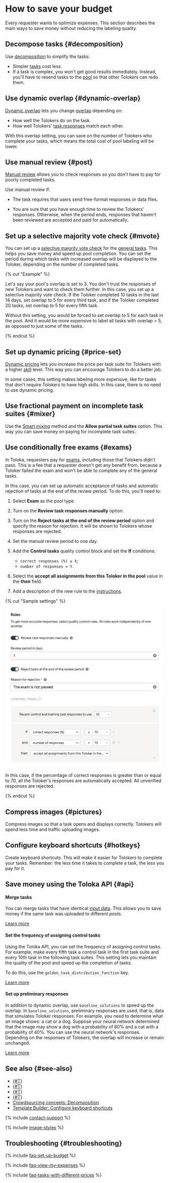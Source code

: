 # How to save your budget

Every requester wants to optimize expenses. This section describes the main ways to save money without reducing the labeling quality.

## Decompose tasks {#decomposition}

Use [decomposition](solution-architecture.md) to simplify the tasks:

- Simpler [tasks](../../glossary.md#task) cost less.
- If a task is complex, you won't get good results immediately. Instead, you'll have to resend tasks to the [pool](../../glossary.md#pool) so that other Tolokers can redo them.

## Use dynamic overlap {#dynamic-overlap}

[Dynamic overlap](dynamic-overlap.md) lets you change [overlap](../../glossary.md#overlap) depending on:

- How well the Tolokers do on the task.
- How well Tolokers' [task responses](../../glossary.md#task-response) match each other.

With this overlap setting, you can save on the number of Tolokers who complete your tasks, which means the total cost of pool labeling will be lower.

## Use manual review {#post}

[Manual review](offline-accept.md) allows you to check responses so you don't have to pay for poorly completed tasks.

Use manual review if:

- The task requires that users send free-format responses or data files.

- You are sure that you have enough time to review the Tolokers' responses. Otherwise, when the period ends, responses that haven't been reviewed are accepted and paid for automatically.

## Set up a selective majority vote check {#mvote}

You can set up a [selective majority vote check](selective-mvote.md) for the [general tasks](../../glossary.md#general-task). This helps you save money and speed up pool completion. You can set the period during which tasks with increased overlap will be displayed to the Toloker, depending on the number of completed tasks.

{% cut "Example" %}

Let's say your pool's overlap is set to 3. You don't trust the responses of new Tolokers and want to check them further. In this case, you set up a selective majority vote check. If the Toloker completed 10 tasks in the last 14 days, set overlap to 5 for every third task, and if the Toloker completed 20 tasks, set overlap to 5 for every fifth task.

Without this setting, you would be forced to set overlap to 5 for each task in the pool. And it would be more expensive to label all tasks with overlap = 5, as opposed to just some of the tasks.

{% endcut %}

## Set up dynamic pricing {#price-set}

[Dynamic pricing](dynamic-pricing.md#section_ucl_3hl_vlb) lets you increase the price per task suite for Tolokers with a higher [skill](../../glossary.md#skill) level. This way you can encourage Tolokers to do a better job.

In some cases, this setting makes labeling more expensive, like for tasks that don't require Tolokers to have high skills. In this case, there is no need to use dynamic pricing.

## Use fractional payment on incomplete task suites {#mixer}

Use the [Smart mixing](distribute-tasks-by-pages.md#smart-mixing) method and the **Allow partial task suites** option. This way you can save money on paying for incomplete task suites.

## Use conditionally free exams {#exams}

In Toloka, requesters pay for [exams](../../glossary.md#exam), including those that Tolokers didn't pass. This is a fee that a requester doesn't get any benefit from, because a Toloker failed the exam and won't be able to complete any of the general tasks.

In this case, you can set up automatic acceptance of tasks and automatic rejection of tasks at the end of the review period. To do this, you'll need to:

1. Select **Exam** as the pool type.

1. Turn on the **Review task responses manually** option.

1. Turn on the **Reject tasks at the end of the review period** option and specify the reason for rejection. It will be shown to Tolokers whose responses are rejected.

1. Set the manual review period to one day.

1. Add the **Control tasks** quality control block and set the **If** conditions:

    - `correct responses (%) ≥ X`;
    - `number of responses = Y`.

1. Select the **accept all assignments from this Toloker in the pool** value in the **then** field.

1. Add a description of the new rule to the [instructions](../../glossary.md#instructions).

{% cut "Sample settings" %}

![](../_images/tips-recommendations/free-exam.png)

In this case, if the percentage of correct responses is greater than or equal to 70, all the Toloker's responses are automatically accepted. All unverified responses are rejected.

{% endcut %}

## Compress images {#pictures}

Compress images so that a task opens and displays correctly. Tolokers will spend less time and traffic uploading images.

## Configure keyboard shortcuts {#hotkeys}

Create keyboard shortcuts. This will make it easier for Tolokers to complete your tasks. Remember: the less time it takes to complete a task, the less you pay for it.

## Save money using the Toloka API {#api}

#### Merge tasks

You can merge tasks that have identical [input data](incoming.md). This allows you to save money if the same task was uploaded to different pools.

[Learn more](../../api/concepts/tasks.md)

#### Set the frequency of assigning control tasks

Using the Toloka API, you can set the frequency of assigning control tasks. For example, make every fifth task a control task in the first task suite and every 10th task in the following task suites. This setting lets you maintain the quality of the pool and speed up the completion of tasks.

To do this, use the `golden_task_distribution_function` key.

[Learn more](https://toloka.ai/docs/api/api-reference/#post-/pools)

#### Set up preliminary responses

In addition to dynamic overlap, use `baseline_solutions` to speed up the overlap. In `baseline_solutions`, preliminary responses are used, that is, data that simulates Toloker responses. For example, you need to determine what an image shows: a cat or a dog. Suppose your neural network determined that the image may show a dog with a probability of 80% and a cat with a probability of 40%. You can use the neural network's responses. Depending on the responses of Tolokers, the overlap will increase or remain unchanged.

[Learn more](https://toloka.ai/docs/api/api-reference/#post-/tasks)

## See also {#see-also}

- [{#T}](dynamic-overlap.md)
- [{#T}](offline-accept.md)
- [{#T}](selective-mvote.md)
- [{#T}](dynamic-pricing.md)
- [Crowdsourcing concepts: Decomposition](https://toloka.ai/knowledgebase/decomposition/)
- [Template Builder: Configure keyboard shortcuts](../../template-builder/best-practices/hotkeys.md)

{% include [contact-support](../_includes/contact-support.md) %}

{% include [image-styles](../../../_includes/image-styles-internal.md) %}

## Troubleshooting {#troubleshooting}

{% include [faq-set-up-budget](../_includes/faq/finance/set-up-budget.md) %}

{% include [faq-view-my-expenses](../_includes/faq/finance/view-my-expenses.md) %}

{% include [faq-tasks-with-different-prices](../_includes/faq/finance/tasks-with-different-prices.md) %}
